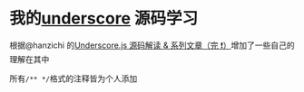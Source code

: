 # 我的[underscore](https://github.com/jashkenas/underscore) 源码学习

根据@hanzichi 的[Underscore.js 源码解读 & 系列文章（完 ❗️）](https://github.com/hanzichi/underscore-analysis])增加了一些自己的理解在其中

所有`/** */`格式的注释皆为个人添加